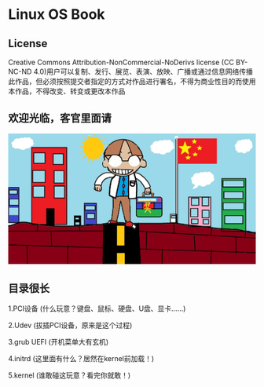 # Linux OS Book

## License
Creative Commons Attribution-NonCommercial-NoDerivs license (CC BY-NC-ND 4.0)用户可以复制、发行、展览、表演、放映、广播或通过信息网络传播此作品，但必须按照提交者指定的方式对作品进行署名，不得为商业性目的而使用本作品，不得改变、转变或更改本作品

## 欢迎光临，客官里面请
![李智轩作品](./img/index.jpg)


## 目录很长

1.PCI设备 (什么玩意？键盘、鼠标、硬盘、U盘、显卡……)

2.Udev (拔插PCI设备，原来是这个过程)

3.grub UEFI (开机菜单大有玄机)

4.initrd (这里面有什么？居然在kernel前加载！)

5.kernel (谁敢碰这玩意？看完你就敢！)